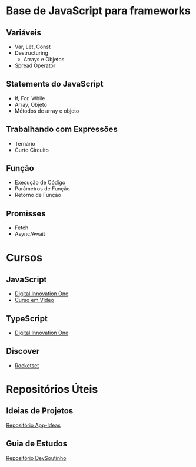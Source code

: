 # Base de JavaScript para frameworks
## Variáveis
  - Var, Let, Const
  - Destructuring
    - Arrays e Objetos
  - Spread Operator

## Statements do JavaScript
  - If, For, While
  - Array, Objeto
  - Métodos de array e objeto

## Trabalhando com Expressões
  - Ternário
  - Curto Circuito

## Função 
  - Execução de Código
  - Parâmetros de Função
  - Retorno de Função

## Promisses
  - Fetch
  - Async/Await

# Cursos
## JavaScript
  - [Digital Innovation One](https://web.digitalinnovation.one/browse?filter=JavaScript)
  - [Curso em Vídeo](https://www.cursoemvideo.com/course/javascript/)
## TypeScript
  - [Digital Innovation One](https://web.digitalinnovation.one/browse?filter=TypeScript)
## Discover
  - [Rocketset](https://app.rocketseat.com.br/discover)
 
# Repositórios Úteis

## Ideias de Projetos
[Repositório App-Ideas](https://github.com/florinpop17/app-ideas)

## Guia de Estudos
[Repositório DevSoutinho](https://github.com/omariosouto/guia-de-estudos-devsoutinho)
